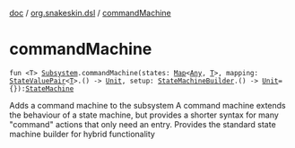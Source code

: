 [doc](../index.md) / [org.snakeskin.dsl](index.md) / [commandMachine](./command-machine.md)

# commandMachine

`fun <T> `[`Subsystem`](../org.snakeskin.subsystem/-subsystem/index.md)`.commandMachine(states: `[`Map`](https://kotlinlang.org/api/latest/jvm/stdlib/kotlin.collections/-map/index.html)`<`[`Any`](https://kotlinlang.org/api/latest/jvm/stdlib/kotlin/-any/index.html)`, `[`T`](command-machine.md#T)`>, mapping: `[`StateValuePair`](-state-value-pair/index.md)`<`[`T`](command-machine.md#T)`>.() -> `[`Unit`](https://kotlinlang.org/api/latest/jvm/stdlib/kotlin/-unit/index.html)`, setup: `[`StateMachineBuilder`](-state-machine-builder/index.md)`.() -> `[`Unit`](https://kotlinlang.org/api/latest/jvm/stdlib/kotlin/-unit/index.html)` = {}): `[`StateMachine`](../org.snakeskin.state/-state-machine/index.md)

Adds a command machine to the subsystem
A command machine extends the behaviour of a state machine, but provides a shorter syntax for many "command" actions
that only need an entry.  Provides the standard state machine builder for hybrid functionality


